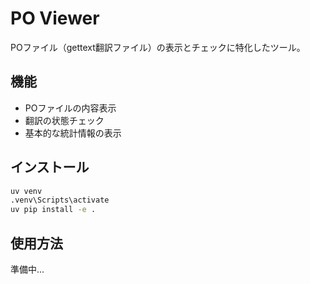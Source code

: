 # PO Viewer

POファイル（gettext翻訳ファイル）の表示とチェックに特化したツール。

## 機能

- POファイルの内容表示
- 翻訳の状態チェック
- 基本的な統計情報の表示

## インストール

```bash
uv venv
.venv\Scripts\activate
uv pip install -e .
```

## 使用方法

準備中...
